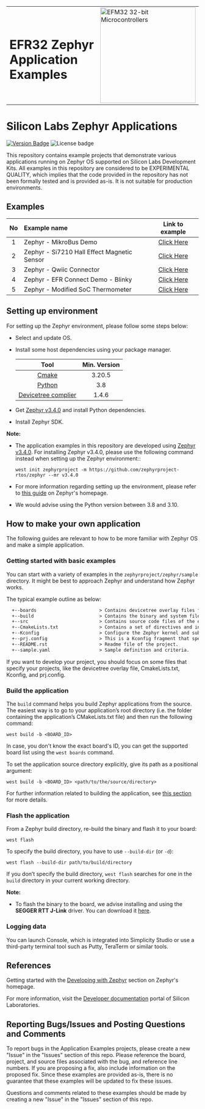 <table border="0">
  <tr>
    <td align="left" valign="middle">
    <h1>EFR32 Zephyr Application Examples</h1>
  </td>
  <td align="left" valign="middle">
    <a href="https://www.silabs.com/wireless/bluetooth">
      <img src="http://pages.silabs.com/rs/634-SLU-379/images/WGX-transparent.png"  title="Silicon Labs Wireless Gecko MCUs" alt="EFM32 32-bit Microcontrollers" width="250"/>
    </a>
  </td>
  </tr>
</table>

# Silicon Labs Zephyr Applications #

[![Version Badge](https://img.shields.io/badge/-v1.1.0-green)](https://github.com/SiliconLabs/zephyr_applications/releases)
![License badge](https://img.shields.io/badge/License-Zlib-green)

This repository contains example projects that demonstrate various applications running on Zephyr OS supported on Silicon Labs Development Kits.
All examples in this repository are considered to be EXPERIMENTAL QUALITY, which implies that the code provided in the repository has not been formally tested and is provided as-is. It is not suitable for production environments.

## Examples ##

| No | Example name | Link to example |
|:--:|:-------------|:---------------:|
|  1 |Zephyr - MikroBus Demo | [Click Here](./zephyr_mikrobus_demo/)|
|  2 |Zephyr - Si7210 Hall Effect Magnetic Sensor | [Click Here](./zephyr_si7210_onboard_led/)|
|  3 |Zephyr - Qwiic Connector | [Click Here](./zephyr_qwiic_connector/)|
|  4 |Zephyr - EFR Connect Demo - Blinky | [Click Here](./zephyr_efr_connect_demo_blinky/)|
|  5 |Zephyr - Modified SoC Thermometer | [Click Here](./zephyr_modified_soc_thermometer/)|


## Setting up environment ##

For setting up the Zephyr environment, please follow some steps below:

- Select and update OS.

- Install some host dependencies using your package manager.

  | Tool | Min. Version |
  |:--:|:---------------:|
  |  [Cmake](https://cmake.org/) | 3.20.5 |
  |  [Python](https://www.python.org/) | 3.8 |
  |  [Devicetree complier](https://www.devicetree.org/) | 1.4.6 |

- Get [Zephyr v3.4.0](https://github.com/zephyrproject-rtos/zephyr/releases/tag/v3.4.0) and install Python dependencies.

- Install Zephyr SDK.

**Note:**

- The application examples in this repository are developed using [Zephyr v3.4.0](https://github.com/zephyrproject-rtos/zephyr/releases/tag/v3.4.0). For installing Zephyr v3.4.0, please use the following command instead when setting up the Zephyr environment::

  `west init zephyrproject -m https://github.com/zephyrproject-rtos/zephyr --mr v3.4.0`

- For more information regarding setting up the environment, please refer to [this guide](https://docs.zephyrproject.org/latest/develop/getting_started/index.html) on Zephyr's homepage.

- We would advise using the Python version between 3.8 and 3.10.


## How to make your own application ##

The following guides are relevant to how to be more familiar with Zephyr OS and make a simple application.

### Getting started with basic examples ###

You can start with a variety of examples in the `zephyrproject/zephyr/sample` directory. It might be best to approach Zephyr and understand how Zephyr works.

The typical example outline as below:

```txt
  +--boards                       > Contains devicetree overlay files for each supported boards.
  +--build                        > Contains the binary and system files of the example.
  +--src                          > Contains source code files of the example.
  +--CmakeLists.txt               > Contains a set of directives and instructions describing the project's source files and targets
  +--Kconfig                      > Configure the Zephyr kernel and subsystems at build time to adapt them for specific application and platform needs.
  +--prj.config                   > This is a Kconfig fragment that specifies application-specific values for one or more Kconfig options.
  +--README.rst                   > Readme file of the project.
  +--sample.yaml                  > Sample definition and criteria.
```
If you want to develop your project, you should focus on some files that specify your projects, like the devicetree overlay file, CmakeLists.txt, Kconfig, and prj.config.

### Build the application ###

The `build` command helps you build Zephyr applications from the source. The easiest way is to go to your application’s root directory (i.e. the folder containing the application’s CMakeLists.txt file) and then run the following command:

`west build -b <BOARD_ID>`

In case, you don't know the exact board's ID, you can get the supported board list using the `west boards` command.

To set the application source directory explicitly, give its path as a positional argument:

`west build -b <BOARD_ID> <path/to/the/source/directory>`


For further information related to building the application, see [this section](https://docs.zephyrproject.org/latest/develop/west/build-flash-debug.html#building-west-build) for more details.


### Flash the application ###

From a Zephyr build directory, re-build the binary and flash it to your board:

`west flash`

To specify the build directory, you have to use `--build-dir` (or `-d`):

`west flash --build-dir path/to/build/directory`

If you don’t specify the build directory, `west flash` searches for one in the `build` directory in your current working directory.

**Note:**

- To flash the binary to the board, we advise installing and using the **SEGGER RTT J-Link** driver. You can download it [here](https://www.segger.com/downloads/jlink/).

### Logging data ##

You can launch Console, which is integrated into Simplicity Studio or use a third-party terminal tool such as Putty, TeraTerm or similar tools.

## References ##

Getting started with the [Developing with Zephyr](https://docs.zephyrproject.org/latest/develop/index.html) section on Zephyr's homepage.

For more information, visit the [Developer documentation](https://docs.silabs.com/application-examples/latest/) portal of Silicon Laboratories.

## Reporting Bugs/Issues and Posting Questions and Comments ##

To report bugs in the Application Examples projects, please create a new "Issue" in the "Issues" section of this repo. Please reference the board, project, and source files associated with the bug, and reference line numbers. If you are proposing a fix, also include information on the proposed fix. Since these examples are provided as-is, there is no guarantee that these examples will be updated to fix these issues.

Questions and comments related to these examples should be made by creating a new "Issue" in the "Issues" section of this repo.
